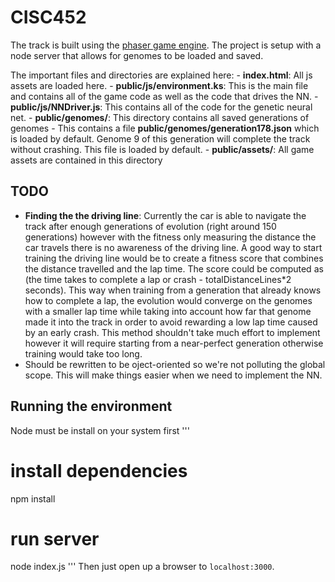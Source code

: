 # CISC452

The track is built using the [phaser game engine](https://phaser.io/). The project is setup with a node server that allows for genomes to be loaded and saved. 

The important files and directories are explained here:
	- **index.html**: All js assets are loaded here.
	- **public/js/environment.ks**: This is the main file and contains all of the game code as well as the code that drives the NN. 
	- **public/js/NNDriver.js**: This contains all of the code for the genetic neural net.
	- **public/genomes/**: This directory contains all saved generations of genomes 
		- This contains a file **public/genomes/generation178.json** which is loaded by default. Genome 9 of this generation will complete the track without crashing. This file is loaded by default.
	- **public/assets/**: All game assets are contained in this directory

## TODO
- **Finding the the driving line**: Currently the car is able to navigate the track after enough generations of evolution (right around 150 generations) however with the fitness only measuring the distance the car travels there is no awareness of the driving line.
	A good way to start training the driving line would be to create a fitness score that combines the distance travelled and the lap time. The score could be computed as (the time takes to complete a lap or crash - totalDistanceLines*2 seconds). This way when training from a generation that already knows how to complete a lap, the evolution would converge on the genomes with a smaller lap time while taking into account how far that genome made it into the track in order to avoid rewarding a low lap time caused by an early crash. This method shouldn't take much effort to implement however it will require starting from a near-perfect generation otherwise training would take too long.  
- Should be rewritten to be oject-oriented so we're not polluting the global scope. This will make things easier when we need to implement the NN. 

## Running the environment
Node must be install on your system first
'''
# install dependencies
npm install
# run server
node index.js
'''
Then just open up a browser to `localhost:3000`.
